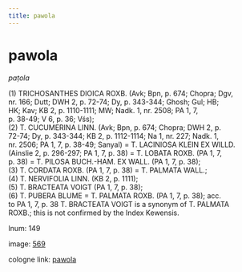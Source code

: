 ```yaml
---
title: pawola
---
```


# pawola

<i>paṭola</i>  <div n="P" />(1) <bot>TRICHOSANTHES DIOICA ROXB.</bot> (Avk; Bpn, p. 674; Chopra; Dgv, <div n="lb" />nr. 166; Dutt; DWH 2, p. 72-74; Dy, p. 343-344; Ghosh; Gul; HB; <div n="lb" />HK; Kav; KB 2, p. 1110-1111; MW; Nadk. 1, nr. 2508; PA 1, 7, <div n="lb" />p. 38-49; V 6, p. 36; Vśs); <div n="P" />(2) <bot>T. CUCUMERINA LINN.</bot> (Avk; Bpn, p. 674; Chopra; DWH 2, p. <div n="lb" />72-74; Dy, p. 343-344; KB 2, p. 1112-1114; Na 1, nr. 227; Nadk. 1, <div n="lb" />nr. 2506; PA 1, 7, p. 38-49; Sanyal) = <bot>T. LACINIOSA KLEIN EX WILLD.</bot> <div n="lb" />(Ainslie 2, p. 296-297; PA 1, 7, p. 38) = <bot>T. LOBATA ROXB.</bot> (PA 1, 7, <div n="lb" />p. 38) = <bot>T. PILOSA BUCH.</bot>-<bot>HAM. EX WALL.</bot> (PA 1, 7, p. 38); <div n="P" />(3) <bot>T. CORDATA ROXB.</bot> (PA 1, 7, p. 38) = <bot>T. PALMATA WALL.</bot>; <div n="P" />(4) <bot>T. NERVIFOLIA LINN.</bot> (KB 2, p. 1111); <div n="P" />(5) <bot>T. BRACTEATA VOIGT</bot> (PA 1, 7, p. 38); <div n="P" />(6) <bot>T. PUBERA BLUME</bot> = <bot>T. PALMATA ROXB.</bot> (PA 1, 7, p. 38); acc. <div n="lb" />to PA 1, 7, p. 38 <bot>T. BRACTEATA VOIGT</bot> is a synonym of <bot>T. PALMATA <div n="lb" />ROXB.</bot>; this is not confirmed by the Index Kewensis.

lnum: 149

image: [569](https://www.sanskrit-lexicon.uni-koeln.de/scans/csl-apidev/servepdf.php?dict=snp&page=569)

cologne link: [pawola](https://sanskrit-lexicon.uni-koeln.de/scans/csl-apidev/getword.php?dict=snp&key=pawola)

